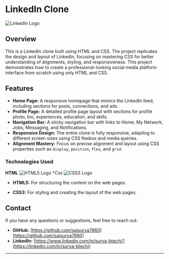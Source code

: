 
# LinkedIn Clone

![LinkedIn Logo](https://upload.wikimedia.org/wikipedia/commons/0/01/LinkedIn_Logo.svg)

## Overview

This is a LinkedIn clone built using HTML and CSS. The project replicates the design and layout of LinkedIn, focusing on mastering CSS for better understanding of alignments, styling, and responsiveness. This project demonstrates how to create a professional-looking social media platform interface from scratch using only HTML and CSS.

## Features

- **Home Page:** A responsive homepage that mimics the LinkedIn feed, including sections for posts, connections, and ads.
- **Profile Page:** A detailed profile page layout with sections for profile photo, bio, experiences, education, and skills.
- **Navigation Bar:** A sticky navigation bar with links to Home, My Network, Jobs, Messaging, and Notifications.
- **Responsive Design:** The entire clone is fully responsive, adapting to different screen sizes using CSS flexbox and media queries.
- **Alignment Mastery:** Focus on precise alignment and layout using CSS properties such as `display`, `position`, `flex`, and `grid`.



### Technologies Used
**HTML**
![HTML5 Logo](https://upload.wikimedia.org/wikipedia/commons/thumb/6/61/HTML5_logo_and_wordmark.svg/128px-HTML5_logo_and_wordmark.svg.png)
**Css*
![CSS3 Logo](https://upload.wikimedia.org/wikipedia/commons/thumb/6/62/CSS3_logo.svg/128px-CSS3_logo.svg.png)

- **HTML5:** For structuring the content on the web pages.

- **CSS3:** For styling and creating the layout of the web pages.


## Contact

If you have any questions or suggestions, feel free to reach out:

- **GitHub:** [https://github.com/saisurya7860](https://github.com/saisurya7860)
- **LinkedIn:** [https://www.linkedin.com/in/surya-btechi/](https://linkedin.com/in/surya-btechi)

---

